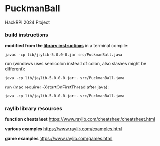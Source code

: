 # PuckmanBall
HackRPI 2024 Project

### build instructions
**modified from the [library instructions](https://github.com/electronstudio/jaylib?tab=readme-ov-file#how-to-use-from-command-line)**
in a terminal
compile:

    javac -cp lib/jaylib-5.0.0-0.jar src/PuckmanBall.java
    
run (windows uses semicolon instead of colon, also slashes might be different):

    java -cp lib/jaylib-5.0.0-0.jar:. src/PuckmanBall.java
    
run (mac requires -XstartOnFirstThread after java):

    java -cp lib/jaylib-5.0.0-0.jar:. src/PuckmanBall.java

### raylib library resources

**function cheatsheet**
https://www.raylib.com/cheatsheet/cheatsheet.html

**various examples**
https://www.raylib.com/examples.html

**game examples**
https://www.raylib.com/games.html
